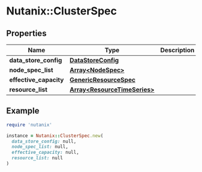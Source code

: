# Nutanix::ClusterSpec

## Properties

| Name | Type | Description | Notes |
| ---- | ---- | ----------- | ----- |
| **data_store_config** | [**DataStoreConfig**](DataStoreConfig.md) |  | [optional] |
| **node_spec_list** | [**Array&lt;NodeSpec&gt;**](NodeSpec.md) |  | [optional] |
| **effective_capacity** | [**GenericResourceSpec**](GenericResourceSpec.md) |  | [optional] |
| **resource_list** | [**Array&lt;ResourceTimeSeries&gt;**](ResourceTimeSeries.md) |  | [optional] |

## Example

```ruby
require 'nutanix'

instance = Nutanix::ClusterSpec.new(
  data_store_config: null,
  node_spec_list: null,
  effective_capacity: null,
  resource_list: null
)
```

